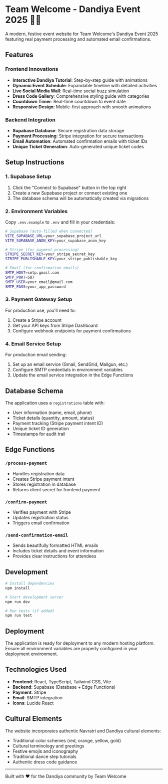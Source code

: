 # Team Welcome - Dandiya Event 2025 💃🔥

A modern, festive event website for Team Welcome's Dandiya Event 2025 featuring real payment processing and automated email confirmations.

## Features

### Frontend Innovations
- **Interactive Dandiya Tutorial**: Step-by-step guide with animations
- **Dynamic Event Schedule**: Expandable timeline with detailed activities
- **Live Social Media Wall**: Real-time social buzz simulation
- **Dress Code Gallery**: Comprehensive styling guide with categories
- **Countdown Timer**: Real-time countdown to event date
- **Responsive Design**: Mobile-first approach with smooth animations

### Backend Integration
- **Supabase Database**: Secure registration data storage
- **Payment Processing**: Stripe integration for secure transactions
- **Email Automation**: Automated confirmation emails with ticket IDs
- **Unique Ticket Generation**: Auto-generated unique ticket codes

## Setup Instructions

### 1. Supabase Setup
1. Click the "Connect to Supabase" button in the top right
2. Create a new Supabase project or connect existing one
3. The database schema will be automatically created via migrations

### 2. Environment Variables
Copy `.env.example` to `.env` and fill in your credentials:

```bash
# Supabase (auto-filled when connected)
VITE_SUPABASE_URL=your_supabase_project_url
VITE_SUPABASE_ANON_KEY=your_supabase_anon_key

# Stripe (for payment processing)
STRIPE_SECRET_KEY=your_stripe_secret_key
STRIPE_PUBLISHABLE_KEY=your_stripe_publishable_key

# Email (for confirmation emails)
SMTP_HOST=smtp.gmail.com
SMTP_PORT=587
SMTP_USER=your_email@gmail.com
SMTP_PASS=your_app_password
```

### 3. Payment Gateway Setup
For production use, you'll need to:
1. Create a Stripe account
2. Get your API keys from Stripe Dashboard
3. Configure webhook endpoints for payment confirmations

### 4. Email Service Setup
For production email sending:
1. Set up an email service (Gmail, SendGrid, Mailgun, etc.)
2. Configure SMTP credentials in environment variables
3. Update the email service integration in the Edge Functions

## Database Schema

The application uses a `registrations` table with:
- User information (name, email, phone)
- Ticket details (quantity, amount, status)
- Payment tracking (Stripe payment intent ID)
- Unique ticket ID generation
- Timestamps for audit trail

## Edge Functions

### `/process-payment`
- Handles registration data
- Creates Stripe payment intent
- Stores registration in database
- Returns client secret for frontend payment

### `/confirm-payment`
- Verifies payment with Stripe
- Updates registration status
- Triggers email confirmation

### `/send-confirmation-email`
- Sends beautifully formatted HTML emails
- Includes ticket details and event information
- Provides clear instructions for attendees

## Development

```bash
# Install dependencies
npm install

# Start development server
npm run dev

# Run tests (if added)
npm run test
```

## Deployment

The application is ready for deployment to any modern hosting platform. Ensure all environment variables are properly configured in your deployment environment.

## Technologies Used

- **Frontend**: React, TypeScript, Tailwind CSS, Vite
- **Backend**: Supabase (Database + Edge Functions)
- **Payment**: Stripe
- **Email**: SMTP integration
- **Icons**: Lucide React

## Cultural Elements

The website incorporates authentic Navratri and Dandiya cultural elements:
- Traditional color schemes (red, orange, yellow, gold)
- Cultural terminology and greetings
- Festive emojis and iconography
- Traditional dance step tutorials
- Authentic dress code guidance

---

Built with ❤️ for the Dandiya community by Team Welcome
